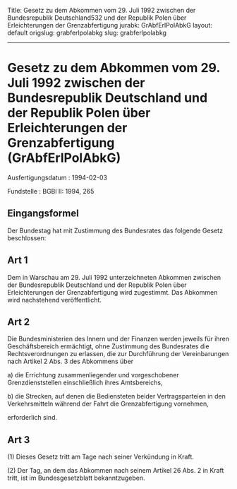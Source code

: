 Title: Gesetz zu dem Abkommen vom 29. Juli 1992 zwischen der Bundesrepublik Deutschland532
  und der Republik Polen über Erleichterungen der Grenzabfertigung
jurabk: GrAbfErlPolAbkG
layout: default
origslug: grabferlpolabkg
slug: grabferlpolabkg

---

# Gesetz zu dem Abkommen vom 29. Juli 1992 zwischen der Bundesrepublik Deutschland und der Republik Polen über Erleichterungen der Grenzabfertigung (GrAbfErlPolAbkG)

Ausfertigungsdatum
:   1994-02-03

Fundstelle
:   BGBl II: 1994, 265



## Eingangsformel

Der Bundestag hat mit Zustimmung des Bundesrates das folgende Gesetz
beschlossen:


## Art 1

Dem in Warschau am 29. Juli 1992 unterzeichneten Abkommen zwischen der
Bundesrepublik Deutschland und der Republik Polen über Erleichterungen
der Grenzabfertigung wird zugestimmt. Das Abkommen wird nachstehend
veröffentlicht.


## Art 2

Die Bundesministerien des Innern und der Finanzen werden jeweils für
ihren Geschäftsbereich ermächtigt, ohne Zustimmung des Bundesrates die
Rechtsverordnungen zu erlassen, die zur Durchführung der
Vereinbarungen nach Artikel 2 Abs. 3 des Abkommens über

a)  die Errichtung zusammenliegender und vorgeschobener Grenzdienststellen
    einschließlich ihres Amtsbereichs,


b)  die Strecken, auf denen die Bediensteten beider Vertragsparteien in
    den Verkehrsmitteln während der Fahrt die Grenzabfertigung vornehmen,



erforderlich sind.


## Art 3

(1) Dieses Gesetz tritt am Tage nach seiner Verkündung in Kraft.

(2) Der Tag, an dem das Abkommen nach seinem Artikel 26 Abs. 2 in
Kraft tritt, ist im Bundesgesetzblatt bekanntzugeben.

